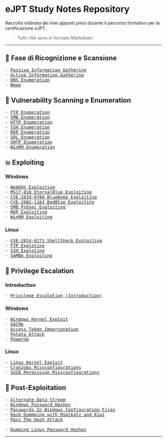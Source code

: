 # eJPT Study Notes Repository

Raccolta ordinata dei miei appunti presi durante il percorso formativo per la certificazione eJPT.
> Tutti i file sono in formato Markdown

---

## 🧭 Fase di Ricognizione e Scansione
<pre>
- <a href="https://github.com/Gigidotexe/Penetration_Test_notes/blob/main/Passive%20Information%20Gathering.md">Passive Information Gathering</a>
- <a href="https://github.com/Gigidotexe/Penetration_Test_notes/blob/main/Active%20Information%20Gathering.md">Active Information Gathering</a>
- <a href="https://github.com/Gigidotexe/Penetration_Test_notes/blob/main/DNS%20Emumeration.md">DNS Enumeration</a>
- <a href="https://github.com/Gigidotexe/Penetration_Test_notes/blob/main/Nmap.md">Nmap</a>
</pre>

## 🧾 Vulnerability Scanning e Enumeration
<pre>
- <a href="https://github.com/Gigidotexe/Penetration_Test_notes/blob/main/FTP%20Enumeration.md">FTP Enumeration</a>
- <a href="https://github.com/Gigidotexe/Penetration_Test_notes/blob/main/SMB%20Enumeration.md">SMB Enumeration</a>
- <a href="https://github.com/Gigidotexe/Penetration_Test_notes/blob/main/HTTP%20Enumeration.md">HTTP Enumeration</a> 
- <a href="https://github.com/Gigidotexe/Penetration_Test_notes/blob/main/SSH%20Enumeration.md">SSH Enumeration</a>
- <a href="https://github.com/Gigidotexe/Penetration_Test_notes/blob/main/RDP%20Enumeration.md">RDP Enumeration</a> 
- <a href="https://github.com/Gigidotexe/Penetration_Test_notes/blob/main/SQL%20Enumeration.md">SQL Enumeration</a> 
- <a href="https://github.com/Gigidotexe/Penetration_Test_notes/blob/main/SMTP%20Enumeration.md">SMTP Enumeration</a> 
- <a href="https://github.com/Gigidotexe/Penetration_Test_notes/blob/main/WinRM%20Enumeration.md">WinRM Enumeration</a>
</pre>

## 💥 Exploiting
### Windows
<pre>
- <a href="https://github.com/Gigidotexe/Penetration_Test_notes/blob/main/IIS%20WebDAV%20Exploiting.md">WebDAV Exploiting</a>  
- <a href="https://github.com/Gigidotexe/Penetration_Test_notes/blob/main/MS17-010%20EternalBlue%20Exploiting.md">MS17-010 EternalBlue Exploiting</a>  
- <a href="https://github.com/Gigidotexe/Penetration_Test_notes/blob/main/CVE-2019-0788%20BlueKeep%20Exploiting.md">CVE-2019-0788 BlueKeep Exploiting</a>
- <a href="https://github.com/Gigidotexe/Penetration_Test_notes/blob/main/CVE-2002-1103%20BadBlue%20Exploiting.md">CVE-2002-1103 BadBlue Exploiting</a>
- <a href="https://github.com/Gigidotexe/Penetration_Test_notes/blob/main/SMB%20PsExec%20Exploiting.md">SMB PsExec Exploiting</a>
- <a href="https://github.com/Gigidotexe/Penetration_Test_notes/blob/main/RDP%20xfreerdp%20Exploiting.md">RDP Exploiting</a>
- <a href="https://github.com/Gigidotexe/Penetration_Test_notes/blob/main/WinRM%20CrackMap%20Exploiting.md">WinRM Exploiting</a>
</pre>

### Linux
<pre>
- <a href="https://github.com/Gigidotexe/Penetration_Test_notes/blob/main/CVE-2014-6271%20ShellShock.md">CVE-2014-6271 ShellShock Exploiting</a>
- <a href="https://github.com/Gigidotexe/Penetration_Test_notes/blob/main/FTP%20Exploiting.md">FTP Exploting</a>
- <a href="https://github.com/Gigidotexe/Penetration_Test_notes/blob/main/SSH%20Exploiting.md">SSH Exploting</a>
- <a href="https://github.com/Gigidotexe/Penetration_Test_notes/blob/main/SAMBA%20Exploiting.md">SAMBA Exploiting</a>
</pre>


## 🧬 Privilege Escalation
### Introduction
<pre>
- <a href="https://github.com/Gigidotexe/Penetration_Test_notes/blob/main/Privilege%20Escalation%20(Introduction).md">Privilege Escalation (Introduction)</a>
</pre>
### Windows
<pre>
- <a href="https://github.com/Gigidotexe/Penetration_Test_notes/blob/main/Windows%20Kernel%20Exploit.md">Windows Kernel Exploit</a> 
- <a href="https://github.com/Gigidotexe/Penetration_Test_notes/blob/main/UACMe.md">UACMe</a>  
- <a href="https://github.com/Gigidotexe/Penetration_Test_notes/blob/main/Access%20Token%20Impersonation.md">Access Token Impersonation</a>
  <a href="https://github.com/Gigidotexe/Penetration_Test_notes/blob/main/Potato%20Attack.md">Potato Attack</a>
- <a href="https://github.com/Gigidotexe/Penetration_Test_notes/blob/main/PowerUp.md">PowerUp</a>
</pre>

### Linux
<pre>
- <a href="https://github.com/Gigidotexe/Penetration_Test_notes/blob/main/Linux%20Kernel%20Exploits%20(CVE-2016-5195%20Dirty%20COW).md">Linux Kernel Exploit</a>
- <a href="https://github.com/Gigidotexe/Penetration_Test_notes/blob/main/CronJobs%20Missconfigurations.md">CronJobs Missconfigurations</a>
- <a href="https://github.com/Gigidotexe/Penetration_Test_notes/blob/main/SUID%20Permissions%20Missconfigurations.md">SUID Permission Missconfigurations</a>
</pre>


## 🧰 Post-Exploitation
<pre>
- <a href="https://github.com/Gigidotexe/Penetration_Test_notes/blob/main/Alternate%20Data%20Stream.md">Alternate Data Stream</a> 
- <a href="https://github.com/Gigidotexe/Penetration_Test_notes/blob/main/Windows%20Password%20Hashes.md">Windows Password Hashes</a> 
- <a href="https://github.com/Gigidotexe/Penetration_Test_notes/blob/main/Searching%20For%20Passwords%20In%20Windows%20Configuration%20Files.md">Passwords In Windows Configuration Files</a>
- <a href="https://github.com/Gigidotexe/Penetration_Test_notes/blob/main/Hash%20Dumping%20with%20Mimikatz%20and%20Kiwi.md">Hash Dummping with Mimikatz and Kiwi</a>
- <a href="https://github.com/Gigidotexe/Penetration_Test_notes/blob/main/PassTheHashAttack.md">Pass The Hash Attack</a>

- <a href="https://github.com/Gigidotexe/Penetration_Test_notes/blob/main/Dumping%20Linux%20Password%20Hashes.md">Dumping Linux Password Hashes</a>
</pre>
---
